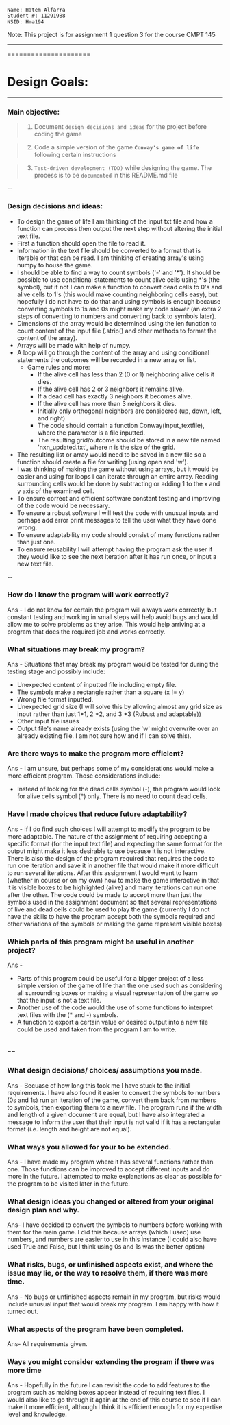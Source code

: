 `Name: Hatem Alfarra`  
`Student #: 11291988`  
`NSID: Hma194`

Note: This project is for assignment 1 question 3 for the course CMPT 145

---------------------------------
=====================

# Design Goals:
**            **

### Main objective: 

> 1. Document `design decisions and ideas` for the project before coding the game
 
> 2. Code a simple version of the game **`Conway's game of life`** following certain instructions

> 3. `Test-driven development (TDD)` while designing the game. The process is to be `documented` in this README.md file


--

### **Design decisions and ideas:**

- To design the game of life I am thinking of the input txt file and how a function can process then output the next step without altering the initial text file.
- First a function should open the file to read it.
- Information in the text file should be converted to a format that is iterable or that can be read. I am thinking of creating array's using numpy to house the game.
- I should be able to find a way to count symbols ('-' and '*'). It should be possible to use conditional statements to count alive cells using *'s (the symbol), but if not I can make a function to convert dead cells to 0's and alive cells to 1's (this would make counting neighboring cells easy), but hopefully I do not have to do that and using symbols is enough because converting symbols to 1s and 0s might make my code slower (an extra 2 steps of converting to numbers and converting back to symbols later).
- Dimensions of the array would be determined using the len function to count content of the input file (.strip() and other methods to format the content of the array).
- Arrays will be made with help of numpy.
- A loop will go through the content of the array and using conditional statements the outcomes will be recorded in a new array or list.
  - Game rules and more: 
    - If the alive cell has less than 2 (0 or 1) neighboring alive cells it dies.
    - If the alive cell has 2 or 3 neighbors it remains alive.
    - If a dead cell has exactly 3 neighbors it becomes alive.
    - If the alive cell has more than 3 neighbors it dies.
    - Initially only orthogonal neighbors are considered (up, down, left, and right)
    - The code should contain a function Conway(input_textfile), where the parameter is a file inputted.
    - The resulting grid/outcome should be stored in a new file named 'nxn_updated.txt', where n is the size of the grid.
- The resulting list or array would need to be saved in a new file so a function should create a file for writing (using open and 'w').
- I was thinking of making the game without using arrays, but it would be easier and using for loops I can iterate through an entire array. Reading surrounding cells would be done by subtracting or adding 1 to the x and y axis of the examined cell.
- To ensure correct and efficient software constant testing and improving of the code would be necessary.
- To ensure a robust software I will test the code with unusual inputs and perhaps add error print messages to tell the user what they have done wrong.
- To ensure adaptability my code should consist of many functions rather than just one. 
- To ensure reusability I will attempt having the program ask the user if they would like to see the next iteration after it has run once, or input a new text file. 

--

### **How do I know the program will work correctly?**

Ans - I do not know for certain the program will always work correctly, but constant testing and working in small steps will help avoid bugs and would allow me to solve problems as they arise. This would help arriving at a program that does the required job and works correctly.

### **What situations may break my program?**

Ans - Situations that may break my program would be tested for during the testing stage and possibly include:
* Unexpected content of inputted file including empty file.
* The symbols make a rectangle rather than a square (x != y)
* Wrong file format inputted.
* Unexpected grid size (I will solve this by allowing almost any grid size as input rather than just 1*1, 2 *2, and 3 *3 (Rubust and adaptable))
* Other input file issues
* Output file's name already exists (using the 'w' might overwrite over an already existing file. I am not sure how and if I can solve this).


### **Are there ways to make the program more efficient?**

Ans - I am unsure, but perhaps some of my considerations would make a more efficient program. Those considerations include: 

* Instead of looking for the dead cells symbol (-), the program would look for alive cells symbol (*) only. There is no need to count dead cells.



### **Have I made choices that reduce future adaptability?**

Ans - If I do find such choices I will attempt to modify the program to be more adaptable. 
The nature of the assignment of requiring accepting a specific format (for the input text file) and expecting the same format for the output might make it less desirable to use because it is not interactive. There is also the design of the program required that requires the code to run one iteration and save it in another file that would make it more difficult to run several iterations.
After this assignment I would want to learn (whether in course or on my own) how to make the game interactive in that it is visible boxes to be highlighted (alive) and many iterations can run one after the other.
The code could be made to accept more than just the symbols used in the assignment document so that several representations of live and dead cells could be used to play the game (currently I do not have the skills to have the program accept both the symbols required and other variations of the symbols or making the game represent visible boxes)




### **Which parts of this program might be useful in another project?**

Ans - 
* Parts of this program could be useful for a bigger project of a less simple version of the game of life than the one used such as considering all surrounding boxes or making a visual representation of the game so that the input is not a text file.
* Another use of the code would the use of some functions to interpret text files with the (* and -) symbols. 
* A function to export a certain value or desired output into a new file could be used and taken from the program I am to write.


--
--


### What design decisions/ choices/ assumptions you made.

Ans - Becuase of how long this took me I have stuck to the initial requirements. I have also found it easier to convert the symbols to numbers (0s and 1s) run an iteration of the game, convert them back from numbers to symbols, then exporting them to a new file.
The program runs if the width and length of a given document are equal, but I have also integrated a message to inform the user that their input is not valid if it has a rectangular format (i.e. length and height are not equal).

### What ways you allowed for your to be extended.

Ans - I have made my program where it has several functions rather than one. Those functions can be improved to accept different inputs and do more in the future. I attempted to make explanations as clear as possible for the program to be visited later in the future.

### What design ideas you changed or altered from your original design plan and why.

Ans- I have decided to convert the symbols to numbers before working with them for the main game. I did this because arrays (which I used) use numbers, and numbers are easier to use in this instance (I could also have used True and False, but I think using 0s and 1s was the better option)

### What risks, bugs, or unfinished aspects exist, and where the issue may lie, or the way to resolve them, if there was more time.

Ans - No bugs or unfinished aspects remain in my program, but risks would include unusual input that would break my program. I am happy with how it turned out.

### What aspects of the program have been completed.

Ans- All requirements given. 

### Ways you might consider extending the program if there was more time

Ans - Hopefully in the future I can revisit the code to add features to the program such as making boxes appear instead of requiring text files. I would also like to go through it again at the end of this course to see if I can make it more efficient, although I think it is efficient enough for my expertise level and knowledge.
